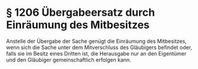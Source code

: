 # § 1206 Übergabeersatz durch Einräumung des Mitbesitzes
Anstelle der Übergabe der Sache genügt die Einräumung des Mitbesitzes, wenn sich die Sache unter dem Mitverschluss des Gläubigers befindet oder, falls sie im Besitz eines Dritten ist, die Herausgabe nur an den Eigentümer und den Gläubiger gemeinschaftlich erfolgen kann.